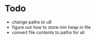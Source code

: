 # Todo
- change paths to u8
- figure out how to store min heap in file
- convert file contents to paths for all
